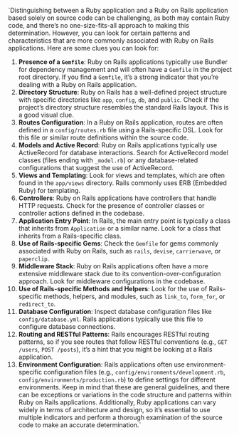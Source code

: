 `Distinguishing between a Ruby application and a Ruby on Rails application based solely on source code can be challenging, as both may contain Ruby code, and there’s no one-size-fits-all approach to making this determination. However, you can look for certain patterns and characteristics that are more commonly associated with Ruby on Rails applications. Here are some clues you can look for:
1. **Presence of a `Gemfile`**: Ruby on Rails applications typically use Bundler for dependency management and will often have a `Gemfile` in the project root directory. If you find a `Gemfile`, it’s a strong indicator that you’re dealing with a Ruby on Rails application.
2. **Directory Structure**: Ruby on Rails has a well-defined project structure with specific directories like `app`, `config`, `db`, and `public`. Check if the project’s directory structure resembles the standard Rails layout. This is a good visual clue.
3. **Routes Configuration**: In a Ruby on Rails application, routes are often defined in a `config/routes.rb` file using a Rails-specific DSL. Look for this file or similar route definitions within the source code.
4. **Models and Active Record**: Ruby on Rails applications typically use ActiveRecord for database interactions. Search for ActiveRecord model classes (files ending with `_model.rb`) or any database-related configurations that suggest the use of ActiveRecord.
5. **Views and Templating**: Look for views and templates, which are often found in the `app/views` directory. Rails commonly uses ERB (Embedded Ruby) for templating.
6. **Controllers**: Ruby on Rails applications have controllers that handle HTTP requests. Check for the presence of controller classes or controller actions defined in the codebase.
7. **Application Entry Point**: In Rails, the main entry point is typically a class that inherits from `Application` or a similar name. Look for a class that inherits from a Rails-specific class.
8. **Use of Rails-specific Gems**: Check the `Gemfile` for gems commonly associated with Ruby on Rails, such as `rails`, `devise`, `carrierwave`, or `paperclip`.
9. **Middleware Stack**: Ruby on Rails applications often have a more extensive middleware stack due to its convention-over-configuration approach. Look for middleware configurations in the codebase.
10. **Use of Rails-specific Methods and Helpers**: Look for the use of Rails-specific methods, helpers, and modules, such as `link_to`, `form_for`, or `redirect_to`.
11. **Database Configuration**: Inspect database configuration files like `config/database.yml`. Rails applications typically use this file to configure database connections.
12. **Routing and RESTful Patterns**: Rails encourages RESTful routing patterns, so if you see routes that follow RESTful conventions (e.g., `GET /users`, `POST /posts`), it’s a hint that you might be looking at a Rails application.
13. **Environment Configuration**: Rails applications often use environment-specific configuration files (e.g., `config/environments/development.rb`, `config/environments/production.rb`) to define settings for different environments.
Keep in mind that these are general guidelines, and there can be exceptions or variations in the code structure and patterns within Ruby on Rails applications. Additionally, Ruby applications can vary widely in terms of architecture and design, so it’s essential to use multiple indicators and perform a thorough examination of the source code to make an accurate determination.`